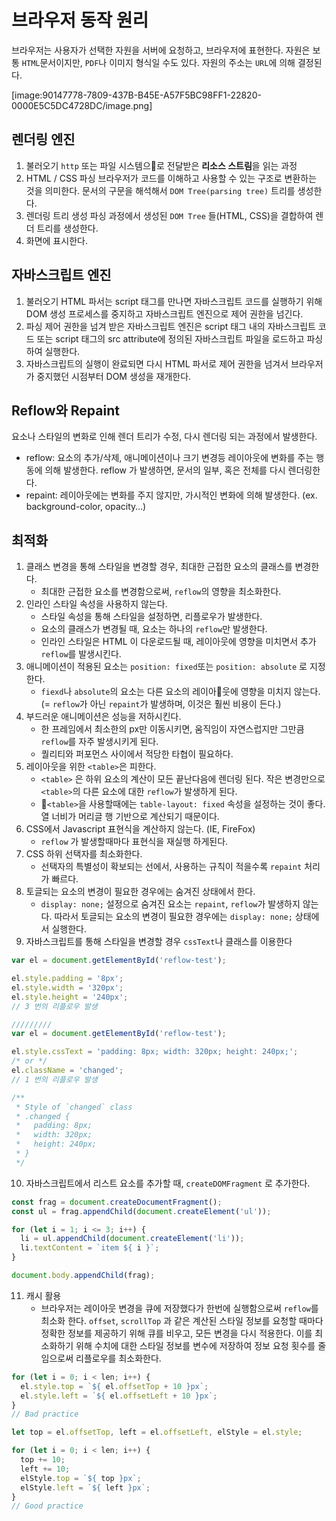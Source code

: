 # 브라우저 동작 원리
브라우저는 사용자가 선택한 자원을 서버에 요청하고, 브라우저에 표현한다. 자원은 보통 `HTML`문서이지만,  `PDF`나 이미지 형식일 수도 있다. 자원의 주소는 `URL`에 의해 결정된다.

[image:90147778-7809-437B-B45E-A57F5BC98FF1-22820-0000E5C5DC4728DC/image.png]

## 렌더링 엔진
1. 불러오기
`http` 또는 파일 시스템으로 전달받은 **리소스 스트림**을 읽는 과정
2. HTML / CSS 파싱
 브라우저가 코드를 이해하고 사용할 수 있는 구조로 변환하는 것을 의미한다.  문서의 구문을 해석해서 `DOM Tree(parsing tree)` 트리를 생성한다. 
3. 렌더링 트리 생성
파싱 과정에서 생성된 `DOM Tree` 들(HTML, CSS)을 결합하여 렌더 트리를 생성한다.
4. 화면에 표시한다.

## 자바스크립트 엔진
1. 불러오기
HTML 파서는 script 태그를 만나면 자바스크립트 코드를 실행하기 위해 DOM 생성 프로세스를 중지하고 자바스크립트 엔진으로 제어 권한을 넘긴다.
2. 파싱
제어 권한을 넘겨 받은 자바스크립트 엔진은 script 태그 내의 자바스크립트 코드 또는 script 태그의 src attribute에 정의된 자바스크립트 파일을 로드하고 파싱하여 실행한다.
3. 자바스크립트의 실행이 완료되면 다시 HTML 파서로 제어 권한을 넘겨서 브라우저가 중지했던 시점부터 DOM 생성을 재개한다.

## Reflow와 Repaint
요소나 스타일의 변화로 인해 렌더 트리가 수정, 다시 렌더링 되는 과정에서 발생한다.

- reflow: 요소의 추가/삭제, 애니메이션이나 크기 변경등 레이아웃에 변화를 주는 행동에 의해 발생한다. reflow 가 발생하면, 문서의 일부, 혹은 전체를 다시 렌더링한다.
- repaint: 레이아웃에는 변화를 주지 않지만, 가시적인 변화에 의해 발생한다. (ex.  background-color, opacity…)

## 최적화
1. 클래스 변경을 통해 스타일을 변경할 경우, 최대한 근접한 요소의 클래스를 변경한다.
	- 최대한 근접한 요소를 변경함으로써, `reflow`의 영향을 최소화한다.
2. 인라인 스타일 속성을 사용하지 않는다.
	- 스타일 속성을 통해 스타일을 설정하면, 리플로우가 발생한다.
	- 요소의 클래스가 변경될 때, 요소는 하나의 `reflow`만 발생한다.
	- 인라인 스타일은 HTML 이 다운로드될 때, 레이아웃에 영향을 미치면서 추가 `reflow`를 발생시킨다.
3. 애니메이션이 적용된 요소는 `position: fixed`또는 `position: absolute` 로 지정한다.
	- `fiexd`나  `absolute`의 요소는 다른 요소의 레이아웃에 영향을 미치지 않는다.  (= `reflow`가 아닌 `repaint`가 발생하며, 이것은 훨씬 비용이 든다.)
4. 부드러운 애니메이션은 성능을 저하시킨다.
	- 한 프레임에서 최소한의 px만 이동시키면,  움직임이 자연스럽지만 그만큼 `reflow`를 자주 발생시키게 된다.
	- 	퀄리티와 퍼포먼스 사이에서 적당한 타협이 필요하다.
5. 레이아웃을 위한 `<table>`은 피한다.
	- `<table>` 은 하위 요소의 계산이 모든 끝난다음에 렌더링 된다. 작은 변경만으로 `<table>`의 다른 요소에 대한 `reflow`가 발생하게 된다.
	- `<table>`을 사용할때에는 `table-layout: fixed` 속성을  설정하는 것이 좋다. 열 너비가  머리글 행 기반으로 계산되기 때문이다.
6. CSS에서 Javascript 표현식을 계산하지 않는다. (IE, FireFox)
	- `reflow` 가 발생할때마다 표현식을 재실행 하게된다.
7.  CSS  하위 선택자를 최소화한다.
	- 선택자의 특별성이 확보되는 선에서, 사용하는 규칙이 적을수록 `repaint`  처리가 빠르다.
8. 토글되는 요소의 변경이 필요한 경우에는 숨겨진 상태에서 한다.
	- `display: none;` 설정으로 숨겨진 요소는 `repaint`, `reflow`가 발생하지 않는다. 따라서 토글되는 요소의 변경이 필요한 경우에는  `display: none;` 상태에서 실행한다.
9. 자바스크립트를 통해 스타일을 변경할 경우  `cssText`나 클래스를 이용한다
```javascript
var el = document.getElementById('reflow-test');

el.style.padding = '8px';
el.style.width = '320px';
el.style.height = '240px';
// 3 번의 리플로우 발생

/////////
var el = document.getElementById('reflow-test');

el.style.cssText = 'padding: 8px; width: 320px; height: 240px;';
/* or */
el.className = 'changed';
// 1 번의 리플로우 발생

/**
 * Style of `changed` class
 * .changed {
 *   padding: 8px;
 *   width: 320px;
 *   height: 240px;
 * }
 */
```
10. 자바스크립트에서 리스트 요소를 추가할 때,  `createDOMFragment` 로 추가한다.
```javascript
const frag = document.createDocumentFragment();
const ul = frag.appendChild(document.createElement('ul'));

for (let i = 1; i <= 3; i++) {
  li = ul.appendChild(document.createElement('li'));
  li.textContent = `item ${ i }`;
}

document.body.appendChild(frag);

```
11. 캐시 활용
	- 브라우저는 레이아웃 변경을 큐에 저장했다가 한번에 실행함으로써 `reflow`를 최소화 한다. `offset`, `scrollTop` 과 같은 계산된 스타일 정보를 요청할 때마다 정확한 정보를 제공하기 위해 큐를 비우고, 모든 변경을 다시 적용한다. 이를 최소화하기 위해 수치에 대한 스타일 정보를 변수에 저장하여 정보 요청 횟수를 줄임으로써 리플로우를 최소화한다.
```javascript
for (let i = 0; i < len; i++) {
  el.style.top = `${ el.offsetTop + 10 }px`;
  el.style.left = `${ el.offsetLeft + 10 }px`;
}
// Bad practice

let top = el.offsetTop, left = el.offsetLeft, elStyle = el.style;

for (let i = 0; i < len; i++) {
  top += 10;
  left += 10;
  elStyle.top = `${ top }px`;
  elStyle.left = `${ left }px`;
}
// Good practice
```